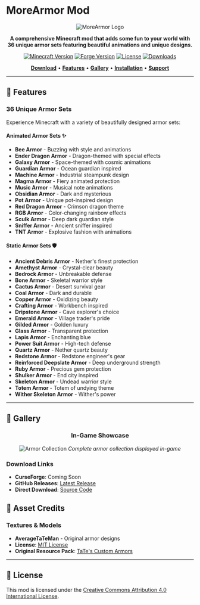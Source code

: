# MoreArmor Mod

<div align="center">

![MoreArmor Logo](docs/images/morearmor_logo.png)

**A comprehensive Minecraft mod that adds some fun to your world with 36 unique armor sets featuring beautiful animations and unique designs.**

[![Minecraft Version](https://img.shields.io/badge/Minecraft-1.20.1-blue.svg)](https://www.minecraft.net/)
[![Forge Version](https://img.shields.io/badge/Forge-47.1.0+-orange.svg)](https://files.minecraftforge.net/)
[![License](https://img.shields.io/badge/License-CC%20BY%204.0-blue.svg)](LICENSE)
[![Downloads](https://img.shields.io/badge/Downloads-Coming%20Soon-lightgrey.svg)](https://www.curseforge.com/)

[**Download**](#download) • [**Features**](#features) • [**Gallery**](#gallery) • [**Installation**](#installation) • [**Support**](#support)

</div>

---

## 🎯 Features

### **36 Unique Armor Sets**
Experience Minecraft with a variety of beautifully designed armor sets:

#### **Animated Armor Sets** ✨
- **Bee Armor** - Buzzing with style and animations
- **Ender Dragon Armor** - Dragon-themed with special effects
- **Galaxy Armor** - Space-themed with cosmic animations
- **Guardian Armor** - Ocean guardian inspired
- **Machine Armor** - Industrial steampunk design
- **Magma Armor** - Fiery animated protection
- **Music Armor** - Musical note animations
- **Obsidian Armor** - Dark and mysterious
- **Pot Armor** - Unique pot-inspired design
- **Red Dragon Armor** - Crimson dragon theme
- **RGB Armor** - Color-changing rainbow effects
- **Sculk Armor** - Deep dark guardian style
- **Sniffer Armor** - Ancient sniffer inspired
- **TNT Armor** - Explosive fashion with animations

#### **Static Armor Sets** 🛡️
- **Ancient Debris Armor** - Nether's finest protection
- **Amethyst Armor** - Crystal-clear beauty
- **Bedrock Armor** - Unbreakable defense
- **Bone Armor** - Skeletal warrior style
- **Cactus Armor** - Desert survival gear
- **Coal Armor** - Dark and durable
- **Copper Armor** - Oxidizing beauty
- **Crafting Armor** - Workbench inspired
- **Dripstone Armor** - Cave explorer's choice
- **Emerald Armor** - Village trader's pride
- **Gilded Armor** - Golden luxury
- **Glass Armor** - Transparent protection
- **Lapis Armor** - Enchanting blue
- **Power Suit Armor** - High-tech defense
- **Quartz Armor** - Nether quartz beauty
- **Redstone Armor** - Redstone engineer's gear
- **Reinforced Deepslate Armor** - Deep underground strength
- **Ruby Armor** - Precious gem protection
- **Shulker Armor** - End city inspired
- **Skeleton Armor** - Undead warrior style
- **Totem Armor** - Totem of undying theme
- **Wither Skeleton Armor** - Wither's power

---

## 📸 Gallery

<div align="center">

### **In-Game Showcase**
![Armor Collection](docs/images/armor_collection.png)
*Complete armor collection displayed in-game*

</div>

### **Download Links**
- **CurseForge**: Coming Soon
- **GitHub Releases**: [Latest Release](https://github.com/elijah-farrell/morearmor/releases)
- **Direct Download**: [Source Code](https://github.com/elijah-farrell/morearmor)


## 🎨 Asset Credits

### **Textures & Models**
- **AverageTaTeMan** - Original armor designs
- **License**: [MIT License](src/main/resources/assets/morearmor/textures/averagetateman/LICENSE)
- **Original Resource Pack**: [TaTe's Custom Armors](https://modrinth.com/resourcepack/tates-custom-armors-and-elytras)

---

## 📄 License

This mod is licensed under the [Creative Commons Attribution 4.0 International License](LICENSE).
